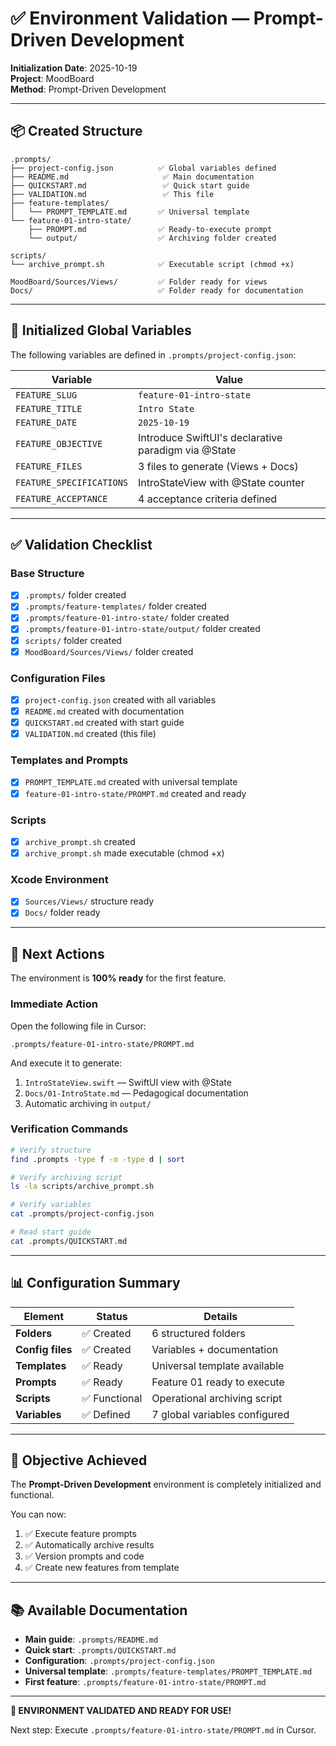 # ✅ Environment Validation — Prompt-Driven Development

**Initialization Date**: 2025-10-19  
**Project**: MoodBoard  
**Method**: Prompt-Driven Development

---

## 📦 Created Structure

```
.prompts/
├── project-config.json          ✅ Global variables defined
├── README.md                     ✅ Main documentation
├── QUICKSTART.md                 ✅ Quick start guide
├── VALIDATION.md                 ✅ This file
├── feature-templates/
│   └── PROMPT_TEMPLATE.md       ✅ Universal template
└── feature-01-intro-state/
    ├── PROMPT.md                ✅ Ready-to-execute prompt
    └── output/                  ✅ Archiving folder created

scripts/
└── archive_prompt.sh            ✅ Executable script (chmod +x)

MoodBoard/Sources/Views/         ✅ Folder ready for views
Docs/                            ✅ Folder ready for documentation
```

---

## 🧩 Initialized Global Variables

The following variables are defined in `.prompts/project-config.json`:

| Variable | Value |
|----------|-------|
| `FEATURE_SLUG` | `feature-01-intro-state` |
| `FEATURE_TITLE` | `Intro State` |
| `FEATURE_DATE` | `2025-10-19` |
| `FEATURE_OBJECTIVE` | Introduce SwiftUI's declarative paradigm via @State |
| `FEATURE_FILES` | 3 files to generate (Views + Docs) |
| `FEATURE_SPECIFICATIONS` | IntroStateView with @State counter |
| `FEATURE_ACCEPTANCE` | 4 acceptance criteria defined |

---

## ✅ Validation Checklist

### Base Structure
- [x] `.prompts/` folder created
- [x] `.prompts/feature-templates/` folder created
- [x] `.prompts/feature-01-intro-state/` folder created
- [x] `.prompts/feature-01-intro-state/output/` folder created
- [x] `scripts/` folder created
- [x] `MoodBoard/Sources/Views/` folder created

### Configuration Files
- [x] `project-config.json` created with all variables
- [x] `README.md` created with documentation
- [x] `QUICKSTART.md` created with start guide
- [x] `VALIDATION.md` created (this file)

### Templates and Prompts
- [x] `PROMPT_TEMPLATE.md` created with universal template
- [x] `feature-01-intro-state/PROMPT.md` created and ready

### Scripts
- [x] `archive_prompt.sh` created
- [x] `archive_prompt.sh` made executable (chmod +x)

### Xcode Environment
- [x] `Sources/Views/` structure ready
- [x] `Docs/` folder ready

---

## 🚀 Next Actions

The environment is **100% ready** for the first feature.

### Immediate Action

Open the following file in Cursor:

```
.prompts/feature-01-intro-state/PROMPT.md
```

And execute it to generate:
1. `IntroStateView.swift` — SwiftUI view with @State
2. `Docs/01-IntroState.md` — Pedagogical documentation
3. Automatic archiving in `output/`

### Verification Commands

```bash
# Verify structure
find .prompts -type f -o -type d | sort

# Verify archiving script
ls -la scripts/archive_prompt.sh

# Verify variables
cat .prompts/project-config.json

# Read start guide
cat .prompts/QUICKSTART.md
```

---

## 📊 Configuration Summary

| Element | Status | Details |
|---------|--------|---------|
| **Folders** | ✅ Created | 6 structured folders |
| **Config files** | ✅ Created | Variables + documentation |
| **Templates** | ✅ Ready | Universal template available |
| **Prompts** | ✅ Ready | Feature 01 ready to execute |
| **Scripts** | ✅ Functional | Operational archiving script |
| **Variables** | ✅ Defined | 7 global variables configured |

---

## 🎯 Objective Achieved

The **Prompt-Driven Development** environment is completely initialized and functional.

You can now:
1. ✅ Execute feature prompts
2. ✅ Automatically archive results
3. ✅ Version prompts and code
4. ✅ Create new features from template

---

## 📚 Available Documentation

- **Main guide**: `.prompts/README.md`
- **Quick start**: `.prompts/QUICKSTART.md`
- **Configuration**: `.prompts/project-config.json`
- **Universal template**: `.prompts/feature-templates/PROMPT_TEMPLATE.md`
- **First feature**: `.prompts/feature-01-intro-state/PROMPT.md`

---

**🎉 ENVIRONMENT VALIDATED AND READY FOR USE!**

Next step: Execute `.prompts/feature-01-intro-state/PROMPT.md` in Cursor.
